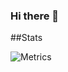 ### Hi there 👋

##Stats

![Metrics](https://metrics.lecoq.io/dantsu?template=classic&followup=1&config.animated=true)
